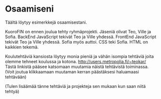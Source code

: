 # Osaamiseni
Täältä löytyy esimerkkejä osaamisestani.

KuoroFIN on ennen joulua tehty ryhmäprojekti. Jäseniä olivat Teo, Ville ja Sofia.
BackEnd JavaScript tekivät Teo ja Ville yhdessä.
FrontEnd JavaScript tekivät Teo ja Ville yhdessä. Sofia myös auttoi.
CSS teki Sofia.
HTML on kaikkien tekemä.

Koulutehtäviä kansiosta löytyy monia pieniä ja vähän isompia tehtäviä joita olemme tehneet koulussa ja kotona.
http://users.metropolia.fi/~teokar/ Tästä linkistä pääsee katsomaan muutamia näistä tehtävistä toiminassa. (Voit joutua klikkaamaan muutaman kerran päästäksesi haluamaasi tehtävään)

(Tulen lisäämää tänne tehtäviä ja projekteja sen mukaan kun saan niitä tehtyä)  
